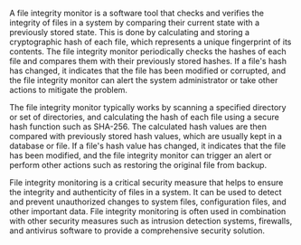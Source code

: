 A file integrity monitor is a software tool that checks and verifies the integrity of files in a system by comparing their current state with a previously stored state. This is done by calculating and storing a cryptographic hash of each file, which represents a unique fingerprint of its contents. The file integrity monitor periodically checks the hashes of each file and compares them with their previously stored hashes. If a file's hash has changed, it indicates that the file has been modified or corrupted, and the file integrity monitor can alert the system administrator or take other actions to mitigate the problem.

The file integrity monitor typically works by scanning a specified directory or set of directories, and calculating the hash of each file using a secure hash function such as SHA-256. The calculated hash values are then compared with previously stored hash values, which are usually kept in a database or file. If a file's hash value has changed, it indicates that the file has been modified, and the file integrity monitor can trigger an alert or perform other actions such as restoring the original file from backup.

File integrity monitoring is a critical security measure that helps to ensure the integrity and authenticity of files in a system. It can be used to detect and prevent unauthorized changes to system files, configuration files, and other important data. File integrity monitoring is often used in combination with other security measures such as intrusion detection systems, firewalls, and antivirus software to provide a comprehensive security solution.
